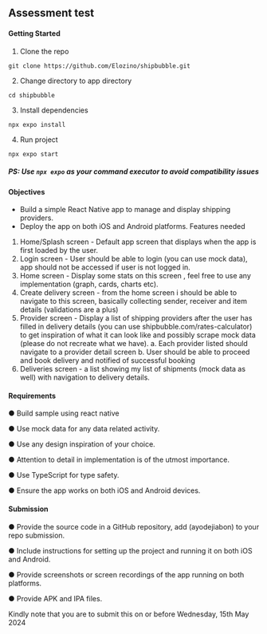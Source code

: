 ## Assessment test

#### Getting Started

1. Clone the repo
```
git clone https://github.com/Elozino/shipbubble.git
```
2. Change directory to app directory
```
cd shipbubble
```
3. Install dependencies
```
npx expo install
```

4. Run project
```
npx expo start
```

##### PS: Use `npx expo` as your command executor to avoid compatibility issues


#### Objectives
- Build a simple React Native app to manage and display shipping providers.
- Deploy the app on both iOS and Android platforms.
Features needed
1. Home/Splash screen - Default app screen that displays when the app is first loaded
by the user.
2. Login screen - User should be able to login (you can use mock data), app should
not be accessed if user is not logged in.
3. Home screen - Display some stats on this screen , feel free to use any
implementation (graph, cards, charts etc).
4. Create delivery screen - from the home screen i should be able to navigate to this
screen, basically collecting sender, receiver and item details (validations are a plus)
5. Provider screen - Display a list of shipping providers after the user has filled in
delivery details (you can use shipbubble.com/rates-calculator) to get inspiration of
what it can look like and possibly scrape mock data (please do not recreate what we
have).
a. Each provider listed should navigate to a provider detail screen
b. User should be able to proceed and book delivery and notified of successful
booking
6. Deliveries screen - a list showing my list of shipments (mock data as well) with
navigation to delivery details.

#### Requirements
● Build sample using react native

● Use mock data for any data related activity.

● Use any design inspiration of your choice.

● Attention to detail in implementation is of the utmost importance.

● Use TypeScript for type safety.

● Ensure the app works on both iOS and Android devices.

#### Submission
● Provide the source code in a GitHub repository, add (ayodejiabon) to your repo
submission.

● Include instructions for setting up the project and running it on both iOS and Android.

● Provide screenshots or screen recordings of the app running on both platforms.

● Provide APK and IPA files.

Kindly note that you are to submit this on or before Wednesday, 15th May 2024